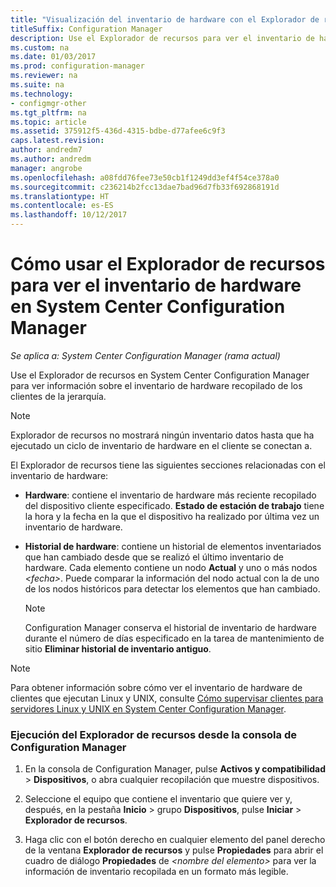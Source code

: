```yaml
---
title: "Visualización del inventario de hardware con el Explorador de recursos"
titleSuffix: Configuration Manager
description: Use el Explorador de recursos para ver el inventario de hardware en System Center Configuration Manager.
ms.custom: na
ms.date: 01/03/2017
ms.prod: configuration-manager
ms.reviewer: na
ms.suite: na
ms.technology:
- configmgr-other
ms.tgt_pltfrm: na
ms.topic: article
ms.assetid: 375912f5-436d-4315-bdbe-d77afee6c9f3
caps.latest.revision: 
author: andredm7
ms.author: andredm
manager: angrobe
ms.openlocfilehash: a08fdd76fee73e50cb1f1249dd3ef4f54ce378a0
ms.sourcegitcommit: c236214b2fcc13dae7bad96d7fb33f692868191d
ms.translationtype: HT
ms.contentlocale: es-ES
ms.lasthandoff: 10/12/2017
---
```

# <a name="how-to-use-resource-explorer-to-view-hardware-inventory-in-system-center-configuration-manager"></a>Cómo usar el Explorador de recursos para ver el inventario de hardware en System Center Configuration Manager

*Se aplica a: System Center Configuration Manager (rama actual)*

Use el Explorador de recursos en System Center Configuration Manager para ver información sobre el inventario de hardware recopilado de los clientes de la jerarquía.  

> [!NOTE]  
>  Explorador de recursos no mostrará ningún inventario datos hasta que ha ejecutado un ciclo de inventario de hardware en el cliente se conectan a.  

 El Explorador de recursos tiene las siguientes secciones relacionadas con el inventario de hardware:  

-   **Hardware**: contiene el inventario de hardware más reciente recopilado del dispositivo cliente especificado.  **Estado de estación de trabajo** tiene la hora y la fecha en la que el dispositivo ha realizado por última vez un inventario de hardware.  

-   **Historial de hardware**: contiene un historial de elementos inventariados que han cambiado desde que se realizó el último inventario de hardware. Cada elemento contiene un nodo **Actual** y uno o más nodos *<fecha\>*. Puede comparar la información del nodo actual con la de uno de los nodos históricos para detectar los elementos que han cambiado.  

    > [!NOTE]  
    >  Configuration Manager conserva el historial de inventario de hardware durante el número de días especificado en la tarea de mantenimiento de sitio **Eliminar historial de inventario antiguo**.  

> [!NOTE]  
>  Para obtener información sobre cómo ver el inventario de hardware de clientes que ejecutan Linux y UNIX, consulte [Cómo supervisar clientes para servidores Linux y UNIX en System Center Configuration Manager](../../../../core/clients/manage/monitor-clients-for-linux-and-unix-servers.md).  

### <a name="how-to-run-resource-explorer-from-the-configuration-manager-console"></a>Ejecución del Explorador de recursos desde la consola de Configuration Manager  

1.  En la consola de Configuration Manager, pulse **Activos y compatibilidad** > **Dispositivos**, o abra cualquier recopilación que muestre dispositivos.  

3.  Seleccione el equipo que contiene el inventario que quiere ver y, después, en la pestaña **Inicio** > grupo **Dispositivos**, pulse **Iniciar** >  **Explorador de recursos**.   

4.  Haga clic con el botón derecho en cualquier elemento del panel derecho de la ventana **Explorador de recursos** y pulse **Propiedades** para abrir el cuadro de diálogo **Propiedades** de *<nombre del elemento\>* para ver la información de inventario recopilada en un formato más legible.  

